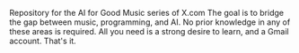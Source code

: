 Repository for the AI for Good Music series of X.com
The goal is to bridge the gap between music, programming, and AI. 
No prior knowledge in any of these areas is required. 
All you need is a strong desire to learn, and a Gmail account. That's it.
